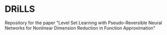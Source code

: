 # DRiLLS
Repository for the paper "Level Set Learning with Pseudo-Reversible Neural Networks for Nonlinear Dimension Reduction in Function Approximation"
